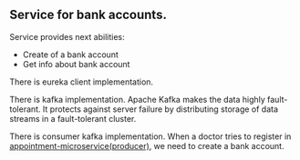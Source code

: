 ## Service for bank accounts.

Service provides next abilities:
* Create of a bank account 
* Get info about bank account

There is eureka client implementation. 

There is kafka implementation. Apache Kafka makes the data highly fault-tolerant. It protects against server failure by distributing storage of data streams in a fault-tolerant cluster.

There is consumer kafka implementation. When a doctor tries to register in [appointment-microservice(producer)](https://github.com/kermakovich/hospital-appointment), we need to create a bank account.  


